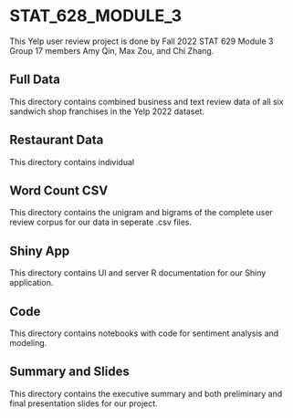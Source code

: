# STAT_628_MODULE_3
This Yelp user review project is done by Fall 2022 STAT 629 Module 3 Group 17 members Amy Qin, Max Zou, and Chi Zhang.

## Full Data
This directory contains combined business and text review data of all six sandwich shop franchises in the Yelp 2022 dataset.

## Restaurant Data
This directory contains individual 

## Word Count CSV
This directory contains the unigram and bigrams of the complete user review corpus for our data in seperate .csv files.

## Shiny App
This directory contains UI and server R documentation for our Shiny application.

## Code
This directory contains notebooks with code for sentiment analysis and modeling.

## Summary and Slides
This directory contains the executive summary and both preliminary and final presentation slides for our project.

